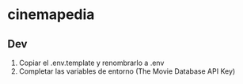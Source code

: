 # cinemapedia

## Dev

1. Copiar el .env.template y renombrarlo a .env
2. Completar las variables de entorno (The Movie Database API Key)
